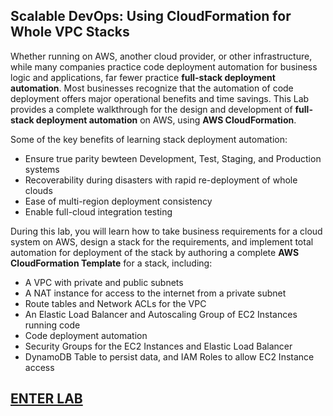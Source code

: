 

## Scalable DevOps: Using CloudFormation for Whole VPC Stacks


Whether running on AWS, another cloud provider, or other infrastructure, while many companies practice code deployment automation for business logic and applications, far fewer practice **full-stack deployment automation**. Most businesses recognize that the automation of code deployment offers major operational benefits and time savings. This Lab provides a complete walkthrough for the design and development of **full-stack deployment automation** on AWS, using **AWS CloudFormation**.

Some of the key benefits of learning stack deployment automation:
 - Ensure true parity bewteen Development, Test, Staging, and Production systems
 - Recoverability during disasters with rapid re-deployment of whole clouds
 - Ease of multi-region deployment consistency
 - Enable full-cloud integration testing

During this lab, you will learn how to take business requirements for a cloud system on AWS, design a stack for the requirements, and implement total automation for deployment of the stack by authoring a complete **AWS CloudFormation Template** for a stack, including:

 - A VPC with private and public subnets
 - A NAT instance for access to the internet from a private subnet
 - Route tables and Network ACLs for the VPC
 - An Elastic Load Balancer and Autoscaling Group of EC2 Instances running code
 - Code deployment automation
 - Security Groups for the EC2 Instances and Elastic Load Balancer
 - DynamoDB Table to persist data, and IAM Roles to allow EC2 Instance access


## [ENTER LAB](./001-planning/README.md)
